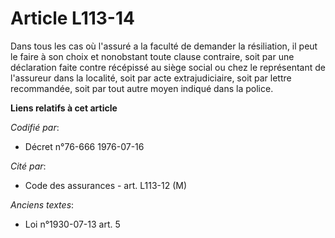 # Article L113-14

Dans tous les cas où l'assuré a la faculté de demander la résiliation, il peut le faire à son choix et nonobstant toute
clause contraire, soit par une déclaration faite contre récépissé au siège social ou chez le représentant de l'assureur dans
la localité, soit par acte extrajudiciaire, soit par lettre recommandée, soit par tout autre moyen indiqué dans la police.

**Liens relatifs à cet article**

_Codifié par_:

  - Décret n°76-666 1976-07-16

_Cité par_:

  - Code des assurances - art. L113-12 (M)

_Anciens textes_:

  - Loi n°1930-07-13 art. 5
